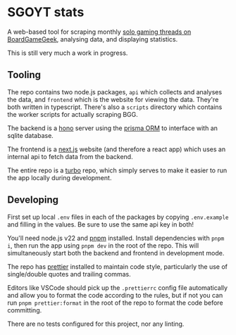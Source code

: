 # SGOYT stats

A web-based tool for scraping monthly
[solo gaming threads on BoardGameGeek](https://boardgamegeek.com/thread/986303/solitaire-games-on-your-table-monthly-geeklist-sub),
analysing data, and displaying statistics.

This is still very much a work in progress.

## Tooling

The repo contains two node.js packages, `api` which collects and analyses the
data, and `frontend` which is the website for viewing the data. They're both
written in typescript. There's also a `scripts` directory which contains the
worker scripts for actually scraping BGG.

The backend is a [hono](https://hono.dev/) server using the
[prisma ORM](https://www.prisma.io/docs/orm) to interface with an sqlite
database.

The frontend is a [next.js](https://nextjs.org/) website (and therefore a react
app) which uses an internal api to fetch data from the backend.

The entire repo is a [turbo](https://turborepo.com/) repo, which simply serves
to make it easier to run the app locally during development.

## Developing

First set up local `.env` files in each of the packages by copying
`.env.example` and filling in the values. Be sure to use the same api key in
both!

You'll need node.js v22 and [pnpm](https://pnpm.io/) installed. Install
dependencies with `pnpm i`, then run the app using `pnpm dev` in the root of the
repo. This will simultaneously start both the backend and frontend in
development mode.

The repo has [prettier](https://prettier.io/) installed to maintain code style,
particularly the use of single/double quotes and trailing commas.

Editors like VSCode should pick up the `.prettierrc` config file automatically
and allow you to format the code according to the rules, but if not you can run
`pnpm prettier:format` in the root of the repo to format the code before
committing.

There are no tests configured for this project, nor any linting.
